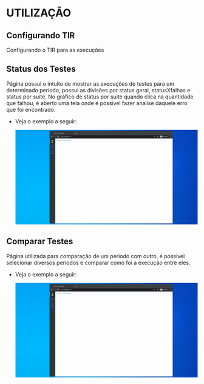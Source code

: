# UTILIZAÇÃO

## Configurando TIR
Configurando o TIR para as execuções 

## Status dos Testes
Página possui o intuito de mostrar as execuções de testes para um determinado período, possui as divisões por status geral, statusXfalhas e status por suite. No gráfico de status por suite quando clica na quantidade que falhou, é aberto uma tela onde é possivel fazer analise daquele erro que foi encontrado.

- Veja o exemplo a seguir:

    ![](./gifs/status_testes.gif)

## Comparar Testes

Página utilizada para comparação de um periodo com outro, é possivel selecionar diversos periodos e comparar como foi a execução entre eles.

- Veja o exemplo a seguir:

    ![](./gifs/comparar_testes.gif)
